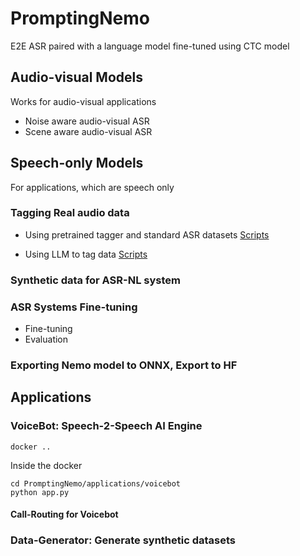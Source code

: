 # PromptingNemo
E2E ASR paired with a language model fine-tuned using CTC model

## Audio-visual Models
Works for audio-visual applications

- Noise aware audio-visual ASR
- Scene aware audio-visual ASR

## Speech-only Models
For applications, which are speech only

### Tagging Real audio data

- Using pretrained tagger and standard ASR datasets [Scripts](./scripts/data/real)
  

- Using LLM to tag data [Scripts](./scripts/data/synthetic)

### Synthetic data for ASR-NL system


### ASR Systems Fine-tuning

- Fine-tuning
- Evaluation

### Exporting Nemo model to ONNX, Export to HF



## Applications

### VoiceBot: Speech-2-Speech AI Engine

```
docker ..
```
Inside the docker
```
cd PromptingNemo/applications/voicebot
python app.py
```

#### Call-Routing for Voicebot


### Data-Generator: Generate synthetic datasets


